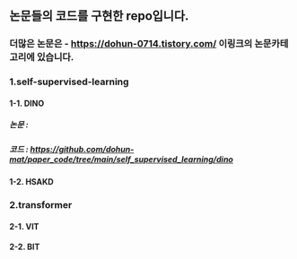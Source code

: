 ## 논문들의 코드를 구현한 repo입니다. 
### 더많은 논문은 - https://dohun-0714.tistory.com/ 이링크의 논문카테고리에 있습니다. 

### 1.self-supervised-learning 
#### 1-1. DINO 
##### 논문 : 
##### 코드 : https://github.com/dohun-mat/paper_code/tree/main/self_supervised_learning/dino
#### 1-2. HSAKD 
### 2.transformer 
#### 2-1. VIT 
#### 2-2. BIT 
